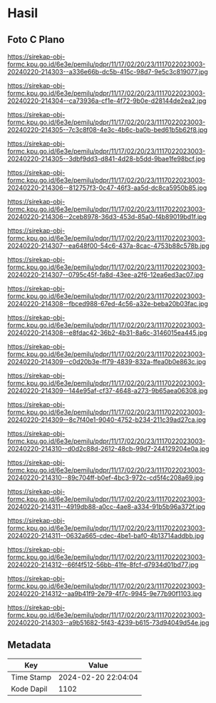 # Hasil

## Foto C Plano

https://sirekap-obj-formc.kpu.go.id/6e3e/pemilu/pdpr/11/17/02/20/23/1117022023003-20240220-214303--a336e66b-dc5b-415c-98d7-9e5c3c819077.jpg

https://sirekap-obj-formc.kpu.go.id/6e3e/pemilu/pdpr/11/17/02/20/23/1117022023003-20240220-214304--ca73936a-cf1e-4f72-9b0e-d28144de2ea2.jpg

https://sirekap-obj-formc.kpu.go.id/6e3e/pemilu/pdpr/11/17/02/20/23/1117022023003-20240220-214305--7c3c8f08-4e3c-4b6c-ba0b-bed61b5b62f8.jpg

https://sirekap-obj-formc.kpu.go.id/6e3e/pemilu/pdpr/11/17/02/20/23/1117022023003-20240220-214305--3dbf9dd3-d841-4d28-b5dd-9bae1fe98bcf.jpg

https://sirekap-obj-formc.kpu.go.id/6e3e/pemilu/pdpr/11/17/02/20/23/1117022023003-20240220-214306--812757f3-0c47-46f3-aa5d-dc8ca5950b85.jpg

https://sirekap-obj-formc.kpu.go.id/6e3e/pemilu/pdpr/11/17/02/20/23/1117022023003-20240220-214306--2ceb8978-36d3-453d-85a0-f4b89019bd1f.jpg

https://sirekap-obj-formc.kpu.go.id/6e3e/pemilu/pdpr/11/17/02/20/23/1117022023003-20240220-214307--ea648f00-54c6-437a-8cac-4753b88c578b.jpg

https://sirekap-obj-formc.kpu.go.id/6e3e/pemilu/pdpr/11/17/02/20/23/1117022023003-20240220-214307--0795c45f-fa8d-43ee-a2f6-12ea6ed3ac07.jpg

https://sirekap-obj-formc.kpu.go.id/6e3e/pemilu/pdpr/11/17/02/20/23/1117022023003-20240220-214308--fbced988-67ed-4c56-a32e-beba20b03fac.jpg

https://sirekap-obj-formc.kpu.go.id/6e3e/pemilu/pdpr/11/17/02/20/23/1117022023003-20240220-214308--e8fdac42-36b2-4b31-8a6c-3146015ea445.jpg

https://sirekap-obj-formc.kpu.go.id/6e3e/pemilu/pdpr/11/17/02/20/23/1117022023003-20240220-214309--c0d20b3e-ff79-4839-832a-ffea0b0e863c.jpg

https://sirekap-obj-formc.kpu.go.id/6e3e/pemilu/pdpr/11/17/02/20/23/1117022023003-20240220-214309--144e95af-cf37-4648-a273-9b65aea06308.jpg

https://sirekap-obj-formc.kpu.go.id/6e3e/pemilu/pdpr/11/17/02/20/23/1117022023003-20240220-214309--8c7f40e1-9040-4752-b234-211c39ad27ca.jpg

https://sirekap-obj-formc.kpu.go.id/6e3e/pemilu/pdpr/11/17/02/20/23/1117022023003-20240220-214310--d0d2c88d-2612-48cb-99d7-244129204e0a.jpg

https://sirekap-obj-formc.kpu.go.id/6e3e/pemilu/pdpr/11/17/02/20/23/1117022023003-20240220-214310--89c704ff-b0ef-4bc3-972c-cd5f4c208a69.jpg

https://sirekap-obj-formc.kpu.go.id/6e3e/pemilu/pdpr/11/17/02/20/23/1117022023003-20240220-214311--4919db88-a0cc-4ae8-a334-91b5b96a372f.jpg

https://sirekap-obj-formc.kpu.go.id/6e3e/pemilu/pdpr/11/17/02/20/23/1117022023003-20240220-214311--0632a665-cdec-4be1-baf0-4b13714addbb.jpg

https://sirekap-obj-formc.kpu.go.id/6e3e/pemilu/pdpr/11/17/02/20/23/1117022023003-20240220-214312--66f4f512-56bb-41fe-8fcf-d7934d01bd77.jpg

https://sirekap-obj-formc.kpu.go.id/6e3e/pemilu/pdpr/11/17/02/20/23/1117022023003-20240220-214312--aa9b41f9-2e79-4f7c-9945-9e77b90f1103.jpg

https://sirekap-obj-formc.kpu.go.id/6e3e/pemilu/pdpr/11/17/02/20/23/1117022023003-20240220-214303--a9b51682-5f43-4239-b615-73d94049d54e.jpg


## Metadata

| Key        | Value               |
| ---------- | ------------------- |
| Time Stamp | 2024-02-20 22:04:04 |
| Kode Dapil | 1102                |



